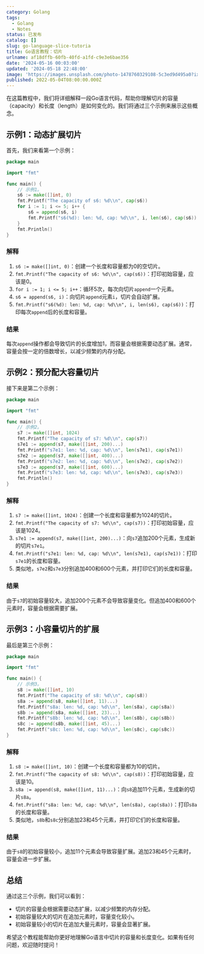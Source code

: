 ```yaml
---
category: Golang
tags:
  - Golang
  - Notes
status: 已发布
catalog: []
slug: go-language-slice-tutoria
title: Go语言教程：切片
urlname: af18dffb-60fb-40fd-a1fd-c9e3e6bae356
date: '2024-05-16 00:03:00'
updated: '2024-05-18 22:48:00'
image: 'https://images.unsplash.com/photo-1478760329108-5c3ed9d495a0?ixlib=rb-4.0.3&q=85&fm=jpg&crop=entropy&cs=srgb'
published: 2022-05-04T08:00:00.000Z
---
```


在这篇教程中，我们将详细解释一段Go语言代码，帮助你理解切片的容量（capacity）和长度（length）是如何变化的。我们将通过三个示例来展示这些概念。


## 示例1：动态扩展切片


首先，我们来看第一个示例：


```go
package main

import "fmt"

func main() {
    // 示例1。
    s6 := make([]int, 0)
    fmt.Printf("The capacity of s6: %d\\n", cap(s6))
    for i := 1; i <= 5; i++ {
        s6 = append(s6, i)
        fmt.Printf("s6(%d): len: %d, cap: %d\\n", i, len(s6), cap(s6))
    }
    fmt.Println()
}
```


### 解释

1. `s6 := make([]int, 0)`：创建一个长度和容量都为0的空切片。
2. `fmt.Printf("The capacity of s6: %d\\n", cap(s6))`：打印初始容量，应该是0。
3. `for i := 1; i <= 5; i++`：循环5次，每次向切片`append`一个元素。
4. `s6 = append(s6, i)`：向切片`append`元素`i`，切片会自动扩展。
5. `fmt.Printf("s6(%d): len: %d, cap: %d\\n", i, len(s6), cap(s6))`：打印每次`append`后的长度和容量。

### 结果


每次`append`操作都会导致切片的长度增加1，而容量会根据需要动态扩展。通常，容量会按一定的倍数增长，以减少频繁的内存分配。


## 示例2：预分配大容量切片


接下来是第二个示例：


```go
package main

import "fmt"

func main() {
    // 示例2。
    s7 := make([]int, 1024)
    fmt.Printf("The capacity of s7: %d\\n", cap(s7))
    s7e1 := append(s7, make([]int, 200)...)
    fmt.Printf("s7e1: len: %d, cap: %d\\n", len(s7e1), cap(s7e1))
    s7e2 := append(s7, make([]int, 400)...)
    fmt.Printf("s7e2: len: %d, cap: %d\\n", len(s7e2), cap(s7e2))
    s7e3 := append(s7, make([]int, 600)...)
    fmt.Printf("s7e3: len: %d, cap: %d\\n", len(s7e3), cap(s7e3))
    fmt.Println()
}
```


### 解释

1. `s7 := make([]int, 1024)`：创建一个长度和容量都为1024的切片。
2. `fmt.Printf("The capacity of s7: %d\\n", cap(s7))`：打印初始容量，应该是1024。
3. `s7e1 := append(s7, make([]int, 200)...)`：向`s7`追加200个元素，生成新的切片`s7e1`。
4. `fmt.Printf("s7e1: len: %d, cap: %d\\n", len(s7e1), cap(s7e1))`：打印`s7e1`的长度和容量。
5. 类似地，`s7e2`和`s7e3`分别追加400和600个元素，并打印它们的长度和容量。

### 结果


由于`s7`的初始容量较大，追加200个元素不会导致容量变化。但追加400和600个元素时，容量会根据需要扩展。


## 示例3：小容量切片的扩展


最后是第三个示例：


```go
package main

import "fmt"

func main() {
    // 示例3。
    s8 := make([]int, 10)
    fmt.Printf("The capacity of s8: %d\\n", cap(s8))
    s8a := append(s8, make([]int, 11)...)
    fmt.Printf("s8a: len: %d, cap: %d\\n", len(s8a), cap(s8a))
    s8b := append(s8a, make([]int, 23)...)
    fmt.Printf("s8b: len: %d, cap: %d\\n", len(s8b), cap(s8b))
    s8c := append(s8b, make([]int, 45)...)
    fmt.Printf("s8c: len: %d, cap: %d\\n", len(s8c), cap(s8c))
}
```


### 解释

1. `s8 := make([]int, 10)`：创建一个长度和容量都为10的切片。
2. `fmt.Printf("The capacity of s8: %d\\n", cap(s8))`：打印初始容量，应该是10。
3. `s8a := append(s8, make([]int, 11)...)`：向`s8`追加11个元素，生成新的切片`s8a`。
4. `fmt.Printf("s8a: len: %d, cap: %d\\n", len(s8a), cap(s8a))`：打印`s8a`的长度和容量。
5. 类似地，`s8b`和`s8c`分别追加23和45个元素，并打印它们的长度和容量。

### 结果


由于`s8`的初始容量较小，追加11个元素会导致容量扩展。追加23和45个元素时，容量会进一步扩展。


## 总结


通过这三个示例，我们可以看到：

- 切片的容量会根据需要动态扩展，以减少频繁的内存分配。
- 初始容量较大的切片在追加元素时，容量变化较小。
- 初始容量较小的切片在追加大量元素时，容量会显著扩展。

希望这个教程能帮助你更好地理解Go语言中切片的容量和长度变化。如果有任何问题，欢迎随时提问！

